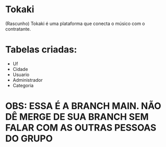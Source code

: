 # Tokaki
(Rascunho)
Tokaki é uma plataforma que conecta o músico com o contratante. 

# Tabelas criadas:

* Uf
* Cidade
* Usuario
* Administrador
* Categoria

# OBS: ESSA É A BRANCH MAIN. NÃO DÊ MERGE DE SUA BRANCH SEM FALAR COM AS OUTRAS PESSOAS DO GRUPO

